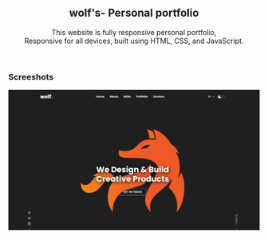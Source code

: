<div align="center">


  <h2 align="center">wolf's- Personal portfolio</h2>

  This website is fully responsive personal portfolio, <br />Responsive for all devices, built using HTML, CSS, and JavaScript.



</div>

<br />

### Screeshots

![Jack Portfolio Desktop Demo](./readme-images/desktop.png "Desktop Demo")


